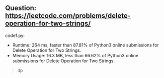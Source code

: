 ## Question: https://leetcode.com/problems/delete-operation-for-two-strings/

code1.py:
* Runtime: 264 ms, faster than 87.81% of Python3 online submissions for Delete Operation for Two Strings.
* Memory Usage: 16.3 MB, less than 66.62% of Python3 online submissions for Delete Operation for Two Strings.
> dp